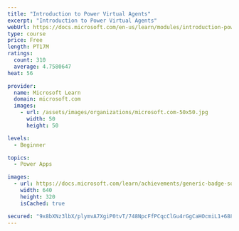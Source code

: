 ```yaml
---
title: "Introduction to Power Virtual Agents"
excerpt: "Introduction to Power Virtual Agents"
webUrl: https://docs.microsoft.com/en-us/learn/modules/introduction-power-virtual-agents/
type: course
price: Free
length: PT17M
ratings:
  count: 310
  average: 4.7580647
heat: 56

provider:
  name: Microsoft Learn
  domain: microsoft.com
  images:
    - url: /assets/images/organizations/microsoft.com-50x50.jpg
      width: 50
      height: 50

levels:
  - Beginner

topics:
  - Power Apps

images:
  - url: https://docs.microsoft.com/learn/achievements/generic-badge-social.png
    width: 640
    height: 320
    isCached: true

secured: "9x8bXNz3lbX/plymvA7XgiP0tvT/748NpcFfPCqcClGu4rGgCaHOcmiL1+688vYJoLyqGGmnPmJFI05yjRFe71qvlXTrLxK/oD8dPErxpZdc+7mzpKQmZIaR+346FSjXMylph9QPf1TvjtCRnEucL5NkgYXUFBo3ljAnMrcrhgezOvibaaW9g7lvOMce8jtHtUYFDdozQG5jsSELINfy8vLqAgtolIbQV5AKyv1i3QGf0ct1qC/aKa9H0+JPsao/RQRQoPBujZh86G8pDFLr0HOkBqHi8Fkh4DubQ3EgHpIqxq/rnVS/1D8MFGCU0k8luZTZCSsATKLMRjqi05dRjfGI20ZKn0zrummQmiUvDSLsryjShk5g6EgZ/+5S3nUldgVefdaT7vYwJWa2LSn3txkuPDKRFQYieOVZcsR1C38=;avL44K4B2gCgQ38TU3Ti3g=="
---
```


